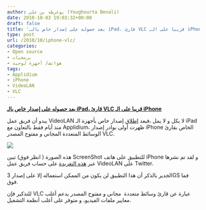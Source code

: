 ```yaml
---
author: يوغرطة بن علي (Youghourta Benali)
date: 2010-10-03 19:03:32+00:00
draft: false
title: 'بعد حصوله على إصدار خاص بالـ iPad، قارئ VLC قريبا على الـ iPhone '
type: post
url: /2010/10/iphone-vlc/
categories:
- Open source
- برمجيات
- هواتف/ أجهزة لوحية
tags:
- Applidium
- iPhone
- VideoLAN
- VLC
---
```


**[بعد حصوله على إصدار خاص بالـ iPad، قارئ VLC قريبا على الـ iPhone](http://www.it-scoop.com/2010/10/iphone-vlc/)**




يبدو أن فريق عمل VideoLAN لا يكل و لا يمل ،فبعد [إطلاق](http://www.it-scoop.com/2010/09/applidium-vlc-ipad-2/) إصدار خاص بأجهزة الـ iPad منذ أيام فقط بالتعاون مع Applidium، ظهرت أولى بوادر إصدار iPhone الخاص بقارئ الوسائط المتعددة المجاني و مفتوح المصدر VLC.




[![](http://i.imgur.com/gfflJ.png )
](http://www.it-scoop.com/2010/10/iphone-vlc/)





هذه الصورة ( انظر فوق) تبين ScreenShot للتطبيق على هاتف iPhone و لقد تم نشرها عبر [هذه التغريدة](http://twitter.com/videolan/status/26094079072) على حساب فريق عمل VideoLAN على Twitter.

الجدير بالذكر أن هذا التطبيق لن يكون من الممكن استعماله إلا على إصدار 3GS فما فوق.

للتذكير فإن VLC عبارة عن قارئ وسائط متعددة  مجاني و مفتوح المصدر يدعم أغلب معايير ملفات الفيديو، و متوفر على أغلب أنظمة التشغيل.
